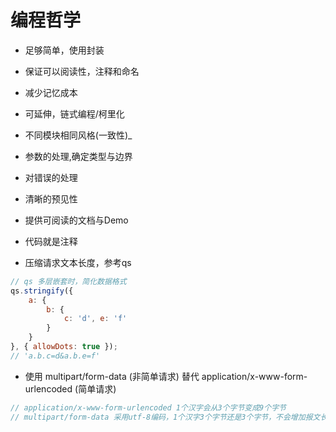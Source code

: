 # 编程哲学


+ 足够简单，使用封装

+ 保证可以阅读性，注释和命名

+ 减少记忆成本

+ 可延伸，链式编程/柯里化

+ 不同模块相同风格(一致性)_

+ 参数的处理,确定类型与边界

+ 对错误的处理

+ 清晰的预见性

+ 提供可阅读的文档与Demo

+ 代码就是注释

+ 压缩请求文本长度，参考qs

```js
// qs 多层嵌套时，简化数据格式
qs.stringify({
    a: {
        b: {
            c: 'd', e: 'f'
        }
    }
}, { allowDots: true });
// 'a.b.c=d&a.b.e=f'
```

+ 使用 multipart/form-data (非简单请求) 替代 application/x-www-form-urlencoded (简单请求)

```js
// application/x-www-form-urlencoded 1个汉字会从3个字节变成9个字节
// multipart/form-data 采用utf-8编码，1个汉字3个字节还是3个字节，不会增加报文长度
```